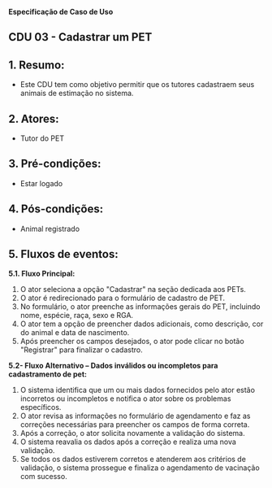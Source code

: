 **Especificação de Caso de Uso** 

##  CDU 03 - Cadastrar um PET

## 1. Resumo:

- Este CDU tem como objetivo permitir que os tutores cadastraem seus animais de estimação no sistema.

## 2. Atores:
- Tutor do PET

## 3. Pré-condições:

- Estar logado

## 4. Pós-condições:

- Animal registrado

## 5. Fluxos de eventos: 
**5.1. Fluxo Principal:** 

1. O ator seleciona a opção "Cadastrar" na seção dedicada aos PETs.
2. O ator é redirecionado para o formulário de cadastro de PET.
3. No formulário, o ator preenche as informações gerais do PET, incluindo nome, espécie, raça, sexo e RGA.
4. O ator tem a opção de preencher dados adicionais, como descrição, cor do animal e data de nascimento.
5. Após preencher os campos desejados, o ator pode clicar no botão "Registrar" para finalizar o cadastro.



**5.2- Fluxo Alternativo – Dados inválidos ou incompletos para cadastramento de pet:** 

1. O sistema identifica que um ou mais dados fornecidos pelo ator estão incorretos ou incompletos e notifica o ator sobre os problemas específicos. 
2. O ator revisa as informações no formulário de agendamento e faz as correções necessárias para preencher os campos de forma correta. 
3. Após a correção, o ator solicita novamente a validação do sistema.
4. O sistema reavalia os dados após a correção e realiza uma nova validação.
5. Se todos os dados estiverem corretos e atenderem aos critérios de validação, o sistema prossegue e finaliza o agendamento de vacinação com sucesso.



